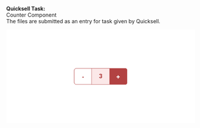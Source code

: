 <strong>Quicksell Task:</strong><br>
Counter Component<br>
The files are submitted as an entry for task given by Quicksell.

![](screenshots/Counter-Image.png)
